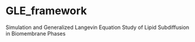 # GLE_framework
Simulation and Generalized Langevin Equation Study of Lipid Subdiffusion in Biomembrane Phases

